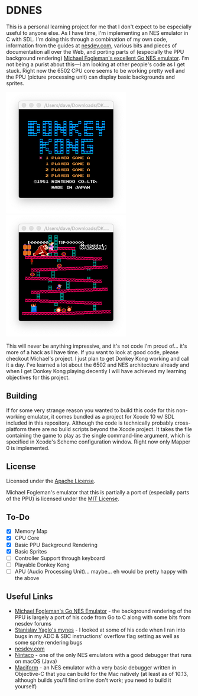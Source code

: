 # DDNES
This is a personal learning project for me that I don't expect to be especially useful to anyone else. As I have time, I'm implementing an NES emulator in C with SDL. I'm doing this through a combination of my own code, information from the guides at [nesdev.com](https://www.nesdev.com/), various bits and pieces of documentation all over the Web, and porting parts of (especially the PPU background rendering) [Michael Fogleman's excellent Go NES emulator](https://github.com/fogleman/nes). I'm not being a purist about this—I am looking at other people's code as I get stuck. Right now the 6502 CPU core seems to be working pretty well and the PPU (picture processing unit) can display basic backgrounds and sprites.

![dk1](dk1.png) ![dk2](dk2.png)

This will never be anything impressive, and it's not code I'm proud of... it's more of a hack as I have time. If you want to look at good code, please checkout Michael's project. I just plan to get Donkey Kong working and call it a day. I've learned a lot about the 6502 and NES architecture already and when I get Donkey Kong playing decently I will have achieved my learning objectives for this project.

## Building

If for some very strange reason you wanted to build this code for this non-working emulator, it comes bundled as a project for Xcode 10 w/ SDL included in this repository. Although the code is technically probably cross-platform there are no build scripts beyond the Xcode project. It takes the file containing the game to play as the single command-line argument, which is specified in Xcode's Scheme configuration window. Right now only Mapper 0 is implemented.

## License

Licensed under the [Apache License](LICENSE).

Michael Fogleman's emulator that this is partially a port of (especially parts of the PPU) is licensed under the [MIT License](https://github.com/fogleman/nes/blob/master/LICENSE.md).

## To-Do
- [X] Memory Map
- [X] CPU Core
- [X] Basic PPU Background Rendering
- [X] Basic Sprites
- [ ] Controller Support through keyboard
- [ ] Playable Donkey Kong
- [ ] APU (Audio Processing Unit)... maybe... eh would be pretty happy with the above

## Useful Links
- [Michael Fogleman's Go NES Emulator](https://github.com/fogleman/nes) - the background rendering of the PPU is largely a port of his code from Go to C along with some bits from nesdev forums
- [Stanislav Yaglo's mynes](https://github.com/yaglo/mynes) - I looked at some of his code when I ran into bugs in my ADC & SBC instructions' overflow flag setting as well as some sprite rendering bugs
- [nesdev.com](https://www.nesdev.com/)
- [Nintaco](http://nintaco.com) - one of the only NES emulators with a good debugger that runs on macOS (Java)
- [Maciform](https://github.com/macifom/macifom) - an NES emulator with a very basic debugger written in Objective-C that you can build for the Mac natively (at least as of 10.13, although builds you'll find online don't work; you need to build it yourself)
